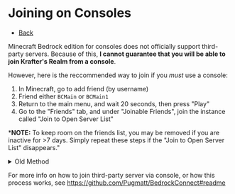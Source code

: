 # Joining on Consoles
- [Back](/kraftersrealm)

Minecraft Bedrock edition for consoles does not officially support third-party servers. Because of this, **I cannot guarantee that you will be able to join Krafter's Realm from a console**. 

However, here is the reccommended way to join if you *must* use a console:

1. In Minecraft, go to add friend (by username)
2. Friend either `BCMain` or `BCMain1`
3. Return to the main menu, and wait 20 seconds, then press "Play"
4. Go to the "Friends" tab, and under "Joinable Friends", join the instance called "Join to Open Server List"

***NOTE:** To keep room on the friends list, you may be removed if you are inactive for >7 days. Simply repeat these steps if the "Join to Open Server List" disappears."

<details>
  <summary>Old Method</summary>

1. Find the DNS settings in your console's settings
2. Change the DNS server IP to either `173.82.100.84` or `104.238.130.180`. Set the secondary DNS server to `1.1.1.1`.
3. In Minecraft, go to the Servers tab, and join any one of the Featured Servers
4. Now, instead of joining a featured server, you should see a menu appear with the list of featured servers and a button that says "Connect to a Server" at the top
5. Click on "Connect to a Server", and type in __realm.krafterdev.xyz__ for the IP, and `19132` for the Port. Make sure to turn on "add to server list"
6. Click "Submit" and you will join this server, and it will be added to your list of servers.

</details>

For more info on how to join third-party server via console, or how this process works, see https://github.com/Pugmatt/BedrockConnect#readme
